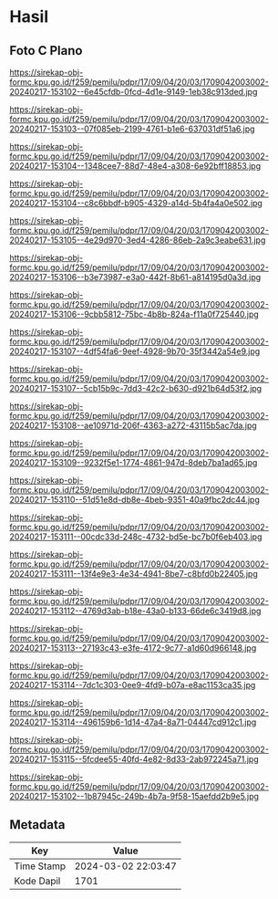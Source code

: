 # Hasil

## Foto C Plano

https://sirekap-obj-formc.kpu.go.id/f259/pemilu/pdpr/17/09/04/20/03/1709042003002-20240217-153102--6e45cfdb-0fcd-4d1e-9149-1eb38c913ded.jpg

https://sirekap-obj-formc.kpu.go.id/f259/pemilu/pdpr/17/09/04/20/03/1709042003002-20240217-153103--07f085eb-2199-4761-b1e6-637031df51a6.jpg

https://sirekap-obj-formc.kpu.go.id/f259/pemilu/pdpr/17/09/04/20/03/1709042003002-20240217-153104--1348cee7-88d7-48e4-a308-6e92bff18853.jpg

https://sirekap-obj-formc.kpu.go.id/f259/pemilu/pdpr/17/09/04/20/03/1709042003002-20240217-153104--c8c6bbdf-b905-4329-a14d-5b4fa4a0e502.jpg

https://sirekap-obj-formc.kpu.go.id/f259/pemilu/pdpr/17/09/04/20/03/1709042003002-20240217-153105--4e29d970-3ed4-4286-86eb-2a9c3eabe631.jpg

https://sirekap-obj-formc.kpu.go.id/f259/pemilu/pdpr/17/09/04/20/03/1709042003002-20240217-153106--b3e73987-e3a0-442f-8b61-a814195d0a3d.jpg

https://sirekap-obj-formc.kpu.go.id/f259/pemilu/pdpr/17/09/04/20/03/1709042003002-20240217-153106--9cbb5812-75bc-4b8b-824a-f11a0f725440.jpg

https://sirekap-obj-formc.kpu.go.id/f259/pemilu/pdpr/17/09/04/20/03/1709042003002-20240217-153107--4df54fa6-9eef-4928-9b70-35f3442a54e9.jpg

https://sirekap-obj-formc.kpu.go.id/f259/pemilu/pdpr/17/09/04/20/03/1709042003002-20240217-153107--5cb15b9c-7dd3-42c2-b630-d921b64d53f2.jpg

https://sirekap-obj-formc.kpu.go.id/f259/pemilu/pdpr/17/09/04/20/03/1709042003002-20240217-153108--ae10971d-206f-4363-a272-43115b5ac7da.jpg

https://sirekap-obj-formc.kpu.go.id/f259/pemilu/pdpr/17/09/04/20/03/1709042003002-20240217-153109--9232f5e1-1774-4861-947d-8deb7ba1ad65.jpg

https://sirekap-obj-formc.kpu.go.id/f259/pemilu/pdpr/17/09/04/20/03/1709042003002-20240217-153110--51d51e8d-db8e-4beb-9351-40a9fbc2dc44.jpg

https://sirekap-obj-formc.kpu.go.id/f259/pemilu/pdpr/17/09/04/20/03/1709042003002-20240217-153111--00cdc33d-248c-4732-bd5e-bc7b0f6eb403.jpg

https://sirekap-obj-formc.kpu.go.id/f259/pemilu/pdpr/17/09/04/20/03/1709042003002-20240217-153111--13f4e9e3-4e34-4941-8be7-c8bfd0b22405.jpg

https://sirekap-obj-formc.kpu.go.id/f259/pemilu/pdpr/17/09/04/20/03/1709042003002-20240217-153112--4769d3ab-b18e-43a0-b133-66de6c3419d8.jpg

https://sirekap-obj-formc.kpu.go.id/f259/pemilu/pdpr/17/09/04/20/03/1709042003002-20240217-153113--27193c43-e3fe-4172-9c77-a1d60d966148.jpg

https://sirekap-obj-formc.kpu.go.id/f259/pemilu/pdpr/17/09/04/20/03/1709042003002-20240217-153114--7dc1c303-0ee9-4fd9-b07a-e8ac1153ca35.jpg

https://sirekap-obj-formc.kpu.go.id/f259/pemilu/pdpr/17/09/04/20/03/1709042003002-20240217-153114--496159b6-1d14-47a4-8a71-04447cd912c1.jpg

https://sirekap-obj-formc.kpu.go.id/f259/pemilu/pdpr/17/09/04/20/03/1709042003002-20240217-153115--5fcdee55-40fd-4e82-8d33-2ab972245a71.jpg

https://sirekap-obj-formc.kpu.go.id/f259/pemilu/pdpr/17/09/04/20/03/1709042003002-20240217-153102--1b87945c-249b-4b7a-9f58-15aefdd2b9e5.jpg


## Metadata

| Key        | Value               |
| ---------- | ------------------- |
| Time Stamp | 2024-03-02 22:03:47 |
| Kode Dapil | 1701                |



